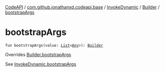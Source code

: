 [CodeAPI](../../../index.md) / [com.github.jonathanxd.codeapi.base](../../index.md) / [InvokeDynamic](../index.md) / [Builder](index.md) / [bootstrapArgs](.)

# bootstrapArgs

`fun bootstrapArgs(value: `[`List`](https://kotlinlang.org/api/latest/jvm/stdlib/kotlin.collections/-list/index.html)`<`[`Any`](https://kotlinlang.org/api/latest/jvm/stdlib/kotlin/-any/index.html)`>): `[`Builder`](index.md)

Overrides [Builder.bootstrapArgs](../../-invoke-dynamic-base/-builder/bootstrap-args.md)

See [InvokeDynamic.bootstrapArgs](../bootstrap-args.md)

